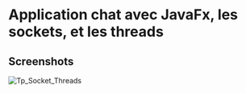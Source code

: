 # Application chat avec JavaFx, les sockets, et les threads




## Screenshots
![Tp_Socket_Threads](https://github.com/user-attachments/assets/8b5d6543-d57b-447f-abd1-95374e72736a)
